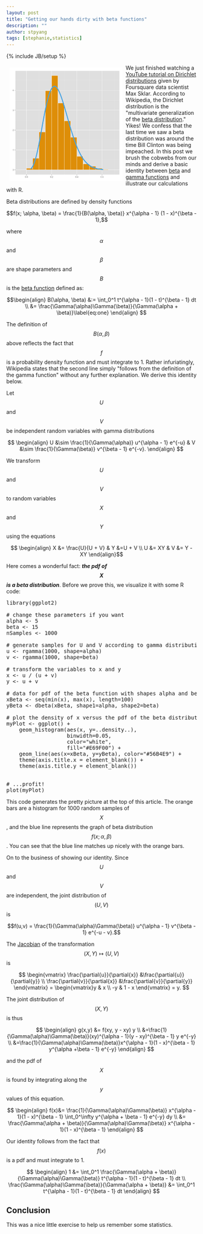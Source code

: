 ```yaml
---
layout: post
title: "Getting our hands dirty with beta functions"
description: ""
author: stpyang
tags: [stephanie,statistics]
---
```

{% include JB/setup %}

<meta property="og:image" content="/assets/data/beta.png" />
<img style="float:left; width: 300px; padding:8px" src="/assets/data/beta.png" alt=""/>

We just finished watching a [YouTube tutorial on Dirichlet distributions][max]
given by Foursquare data scientist Max Sklar.  According to Wikipedia, the
Dirichlet distribution is the "multivariate generalization of the [beta
distribution][wikibetadist]." Yikes!  We confess that the last time we saw a beta
distribution was around the time Bill Clinton was being impeached.  In this post
we brush the cobwebs from our minds and derive a basic identity between
[beta][wikibetafunction] and [gamma functions][wikigammafunction] and illustrate our
calculations with R.

<!-- more -->

Beta distributions are defined by density functions

$$f(x; \alpha, \beta) = \frac{1}{B(\alpha, \beta)} x^{\alpha - 1} (1 -
x)^{\beta - 1},$$

where $$\alpha$$ and $$\beta$$ are shape parameters and $$B$$ is the
[beta function][wikibetafunction] defined as:

$$\begin{align}
B(\alpha, \beta) &:= \int_0^1 t^{\alpha - 1}(1 - t)^{\beta - 1} dt \\ &=
\frac{\Gamma(\alpha)\Gamma(\beta)}{\Gamma(\alpha + \beta)}\label{eq:one}
\end{align}
$$

The definition of $$B(\alpha, \beta)$$ above reflects the fact that
$$f$$ is a probability density function and must integrate to 1.
Rather infuriatingly, Wikipedia states that the second line simply
"follows from the definition of the gamma function" without any
further explanation.  We derive this identity below.

Let $$U$$ and $$V$$ be independent random variables with gamma
distributions

$$
\begin{align}
U &\sim \frac{1}{\Gamma(\alpha)} u^{\alpha - 1} e^{-u}
&
V &\sim \frac{1}{\Gamma(\beta)} v^{\beta - 1} e^{-v}.
\end{align}
$$

We transform $$U$$ and $$V$$ to random variables $$X$$ and $$Y$$ using the equations

$$
\begin{align}
X &= \frac{U}{U + V} &  Y &=U + V \\
U &= XY & V &= Y - XY
\end{align}$$

Here comes a wonderful fact: ***the pdf of $$X$$ is a beta
distribution***.  Before we prove this, we visualize it with some R
code:

<pre>
library(ggplot2)

# change these parameters if you want
alpha <- 5
beta <- 15
nSamples <- 1000

# generate samples for U and V according to gamma distributions with shape alpha and beta
u <- rgamma(1000, shape=alpha)
v <- rgamma(1000, shape=beta)

# transform the variables to x and y
x <- u / (u + v)
y <- u + v

# data for pdf of the beta function with shapes alpha and beta
xBeta <- seq(min(x), max(x), length=100)
yBeta <- dbeta(xBeta, shape1=alpha, shape2=beta)

# plot the density of x versus the pdf of the beta distribution
myPlot <- ggplot() +
    geom_histogram(aes(x, y=..density..),
                   binwidth=0.05,
                   color="white",
                   fill="#E69F00") +
    geom_line(aes(x=xBeta, y=yBeta), color="#56B4E9") +
    theme(axis.title.x = element_blank()) +
    theme(axis.title.y = element_blank())


# ...profit!
plot(myPlot)
</pre>

This code generates the pretty picture at the top of this article.
The orange bars are a histogram for 1000 random samples of $$X$$, and
the blue line represents the graph of beta distribution
$$f(x;\alpha,\beta)$$.  You can see that the blue line matches up
nicely with the orange bars.

On to the business of showing our identity.  Since $$U$$ and $$V$$ are
independent, the joint distribution of $$(U,V)$$ is

$$f(u,v) = \frac{1}{\Gamma(\alpha)\Gamma(\beta)} u^{\alpha - 1}
v^{\beta - 1} e^{-u - v}.$$

The [Jacobian][jacobian] of the transformation $$(X,Y) \mapsto (U,V)$$ is

$$
\begin{vmatrix}
\frac{\partial{u}}{\partial{x}}
&\frac{\partial{u}}{\partial{y}} \\
\frac{\partial{v}}{\partial{x}}
&\frac{\partial{v}}{\partial{y}}
\end{vmatrix} =
\begin{vmatrix}y & x \\
-y & 1 - x
\end{vmatrix} = y.
$$

The joint distribution of $$(X,Y)$$ is thus

$$
\begin{align}
g(x,y) &= f(xy, y - xy) y
\\
&=\frac{1}{\Gamma(\alpha)\Gamma(\beta)}(xy)^{\alpha - 1}(y - xy)^{\beta - 1}
y e^{-y} \\
&=\frac{1}{\Gamma(\alpha)\Gamma(\beta)}x^{\alpha - 1}(1 - x)^{\beta - 1}
y^{\alpha +\beta - 1} e^{-y}
\end{align}
$$

and the pdf of $$X$$ is found by integrating along the $$y$$ values of
this equation.

$$
\begin{align}
f(x)&= \frac{1}{\Gamma(\alpha)\Gamma(\beta)} x^{\alpha - 1}(1 -
x)^{\beta - 1} \int_0^\infty y^{\alpha + \beta - 1} e^{-y} dy \\
&= \frac{\Gamma(\alpha + \beta)}{\Gamma(\alpha)\Gamma(\beta)} x^{\alpha - 1}(1 -
x)^{\beta - 1}
\end{align}
$$

Our identity follows from the fact that $$f(x)$$ is a pdf and must
integrate to 1.

$$
\begin{align}
1 &= \int_0^1
\frac{\Gamma(\alpha + \beta)}{\Gamma(\alpha)\Gamma(\beta)} t^{\alpha - 1}(1 - t)^{\beta - 1} dt \\
\frac{\Gamma(\alpha)\Gamma(\beta)}{\Gamma(\alpha + \beta)} &=
\int_0^1 t^{\alpha - 1}(1 - t)^{\beta - 1} dt
\end{align}
$$

## Conclusion ##

This was a nice little exercise to help us remember some statistics.

[max]: https://www.youtube.com/watch?v=6k7IzONQOzM
[wikibetadist]: http://en.wikipedia.org/wiki/Beta_distribution
[wikibetafunction]: http://en.wikipedia.org/wiki/Beta_function
[wikigammafunction]: http://en.wikipedia.org/wiki/Gamma_function
[jacobian]: http://en.wikipedia.org/wiki/Jacobian_matrix_and_determinant
